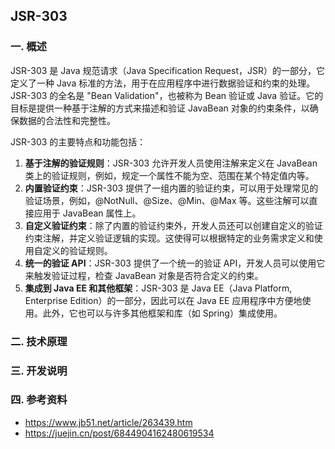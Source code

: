 ## JSR-303

### 一.  概述

JSR-303 是 Java 规范请求（Java Specification Request，JSR）的一部分，它定义了一种 Java 标准的方法，用于在应用程序中进行数据验证和约束的处理。JSR-303 的全名是 "Bean Validation"，也被称为 Bean 验证或 Java 验证。它的目标是提供一种基于注解的方式来描述和验证 JavaBean 对象的约束条件，以确保数据的合法性和完整性。

JSR-303 的主要特点和功能包括：

1. **基于注解的验证规则**：JSR-303 允许开发人员使用注解来定义在 JavaBean 类上的验证规则，例如，规定一个属性不能为空、范围在某个特定值内等。
2. **内置验证约束**：JSR-303 提供了一组内置的验证约束，可以用于处理常见的验证场景，例如，@NotNull、@Size、@Min、@Max 等。这些注解可以直接应用于 JavaBean 属性上。
3. **自定义验证约束**：除了内置的验证约束外，开发人员还可以创建自定义的验证约束注解，并定义验证逻辑的实现。这使得可以根据特定的业务需求定义和使用自定义的验证规则。
4. **统一的验证 API**：JSR-303 提供了一个统一的验证 API，开发人员可以使用它来触发验证过程，检查 JavaBean 对象是否符合定义的约束。
5. **集成到 Java EE 和其他框架**：JSR-303 是 Java EE（Java Platform, Enterprise Edition）的一部分，因此可以在 Java EE 应用程序中方便地使用。此外，它也可以与许多其他框架和库（如 Spring）集成使用。

### 二.  技术原理

### 三.  开发说明

### 四.  参考资料 

- https://www.jb51.net/article/263439.htm
- https://juejin.cn/post/6844904162480619534
